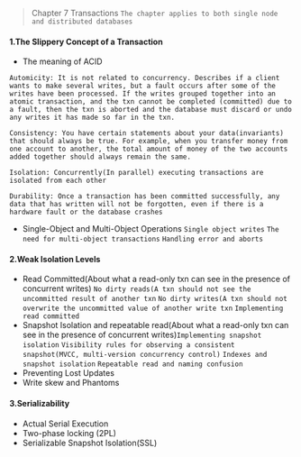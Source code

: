 > Chapter 7 Transactions
`The chapter applies to both single node and distributed databases`

#### 1.The Slippery Concept of a Transaction
* The meaning of ACID

`Automicity: It is not related to concurrency. Describes if a client wants to
make several writes, but a fault occurs after some of the writes have been processed.
If the writes grouped together into an atomic transaction, and the txn cannot be
completed (committed) due to a fault, then the txn is aborted and the database must
discard or undo any writes it has made so far in the txn.` 

`Consistency: You have certain statements about your data(invariants) that should always be true. For example, when you transfer money from one account to another, the total amount of money of the two accounts added together should always remain the same.`

`Isolation: Concurrently(In parallel) executing transactions are isolated from each other`

`Durability: Once a transaction has been committed successfully, any data that has written will not be forgotten, even if there is a hardware fault or the database crashes`

* Single-Object and Multi-Object Operations `Single object writes` `The need for multi-object transactions`  `Handling error and aborts` 

#### 2.Weak Isolation Levels
* Read Committed(About what a read-only txn can see in the presence of concurrent writes) `No dirty reads(A txn should not see the uncommitted result of another txn` `No dirty writes(A txn should not overwrite the uncommitted value of another write txn` `Implementing read committed` 
* Snapshot Isolation and repeatable read(About what a read-only txn can see in the presence of concurrent writes)`Implementing snapshot isolation` `Visibility rules for observing a consistent snapshot(MVCC, multi-version concurrency control)`
`Indexes and snapshot isolation` `Repeatable read and naming confusion`  
* Preventing Lost Updates
* Write skew and Phantoms
#### 3.Serializability
* Actual Serial Execution
* Two-phase locking (2PL)
* Serializable Snapshot Isolation(SSL)
`  `
